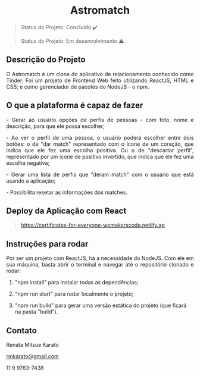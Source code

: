 <h1 align="center"> Astromatch </h1>

> Status do Projeto: Concluído :heavy_check_mark:

> Status do Projeto: Em desenvolvimento :warning:

## Descrição do Projeto
<p align="justify"> O Astromatch é um clone do aplicativo de relacionamento conhecido como Tinder. Foi um projeto de Frontend Web feito utilizando ReactJS, HTML e CSS; e como gerenciador de pacotes do NodeJS - o npm. </p>

## O que a plataforma é capaz de fazer

<p align="justify"> - Gerar ao usuário opções de perfis de pessoas - com foto, nome e descrição, para que ele possa escolher; </p>

<p align="justify"> - Ao ver o perfil de uma pessoa, o usuário poderá escolher entre dois botões: o de "dar match" representado com o ícone de um coração, que indica que ele fez uma escolha positiva. Ou o de "descartar perfil", representado por um ícone de positivo invertido, que indica que ele fez uma escolha negativa; </p>

<p align="justify"> - Gerar uma lista de perfis que "deram match" com o usuário que está usando a aplicação; </p>

<p align="justify"> - Possibilita resetar as informações dos matches. </p>

## Deploy da Aplicação com React

> https://certificates-for-everyone-womakerscode.netlify.ap

## Instruções para rodar

<p align="justify"> Por ser um projeto com ReactJS, há a necessidade do NodeJS. Com ele em sua máquina, basta abrir o terminal e navegar até o repositório clonado e rodar: </p>

1. "npm install" para instalar todas as dependências;

2. "npm run start" para rodar localmente o projeto;

3. "npm run build" para gerar uma versão estática do projeto (que ficará na pasta "build").

## Contato

Renata Mitsue Karato

rmkarato@gmail.com

11 9 9763-7438
